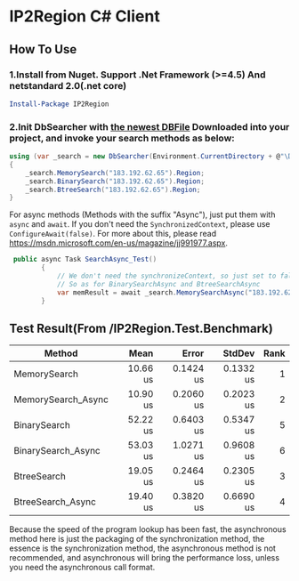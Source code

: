 # IP2Region C# Client

## How To Use
### 1.Install from Nuget. Support .Net Framework (>=4.5) And netstandard 2.0(.net core)
```powershell
Install-Package IP2Region
```
### 2.Init DbSearcher with [the newest DBFile](https://github.com/lionsoul2014/ip2region/blob/master/data/ip2region.db) Downloaded into your project, and invoke your search methods as below:
```csharp
using (var _search = new DbSearcher(Environment.CurrentDirectory + @"\DB\ip2region.db"))
{
    _search.MemorySearch("183.192.62.65").Region;
    _search.BinarySearch("183.192.62.65").Region;
    _search.BtreeSearch("183.192.62.65").Region;
}
```
For async methods (Methods with the suffix "Async"), just put them with `async` and `await`.
If you don't need the `SynchronizedContext`, please use `ConfigureAwait(false)`.
For more about this, please read https://msdn.microsoft.com/en-us/magazine/jj991977.aspx.

```csharp
 public async Task SearchAsync_Test()
        {
            // We don't need the synchronizeContext, so just set to false. 
            // So as for BinarySearchAsync and BtreeSearchAsync
            var memResult = await _search.MemorySearchAsync("183.192.62.65").ConfigureAwait(false);
        }
```

## Test Result(From /IP2Region.Test.Benchmark)
 Method |     Mean |     Error |    StdDev | Rank |
------------------- |---------: |----------: |----------: |-----: |
MemorySearch | 10.66 us | 0.1424 us | 0.1332 us |    1 |
MemorySearch_Async | 10.90 us | 0.2060 us | 0.2023 us |    2 |
BinarySearch | 52.22 us | 0.6403 us | 0.5347 us |    5 |
BinarySearch_Async | 53.03 us | 1.0271 us | 0.9608 us |    6 |
BtreeSearch | 19.05 us | 0.2464 us | 0.2305 us |    3 |
BtreeSearch_Async | 19.40 us | 0.3820 us | 0.6690 us |    4 |


Because the speed of the program lookup has been fast, the asynchronous method here is just the packaging of the synchronization method, the essence is the synchronization method, the asynchronous method is not recommended, and asynchronous will bring the performance loss, unless you need the asynchronous call format.

